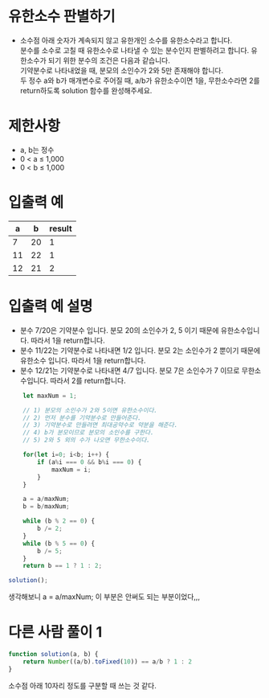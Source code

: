 # 유한소수 판별하기
- 소수점 아래 숫자가 계속되지 않고 유한개인 소수를 유한소수라고 합니다.  
분수를 소수로 고칠 때 유한소수로 나타낼 수 있는 분수인지 판별하려고 합니다. 유한소수가 되기 위한 분수의 조건은 다음과 같습니다.  
기약분수로 나타내었을 때, 분모의 소인수가 2와 5만 존재해야 합니다.  
두 정수 a와 b가 매개변수로 주어질 때, a/b가 유한소수이면 1을, 무한소수라면 2를 return하도록 solution 함수를 완성해주세요.


# 제한사항
- a, b는 정수
- 0 < a ≤ 1,000
- 0 < b ≤ 1,000


# 입출력 예
| a | b | result |
| - | - | ------ |
| 7 | 20 | 1 |
| 11 | 22 | 1 |
| 12 | 21 | 2 |



# 입출력 예 설명
- 분수 7/20은 기약분수 입니다. 분모 20의 소인수가 2, 5 이기 때문에 유한소수입니다. 따라서 1을 return합니다.
- 분수 11/22는 기약분수로 나타내면 1/2 입니다. 분모 2는 소인수가 2 뿐이기 때문에 유한소수 입니다. 따라서 1을 return합니다.
- 분수 12/21는 기약분수로 나타내면 4/7 입니다. 분모 7은 소인수가 7 이므로 무한소수입니다. 따라서 2를 return합니다.



```javascript
    let maxNum = 1;

    // 1) 분모의 소인수가 2와 5이면 유한소수이다.
    // 2) 먼저 분수를 기약분수로 만들어준다.
    // 3) 기약분수로 만들려면 최대공약수로 약분을 해준다.
    // 4) b가 분모이므로 분모의 소인수를 구한다.
    // 5) 2와 5 외의 수가 나오면 무한소수이다.

    for(let i=0; i<b; i++) {
        if (a%i === 0 && b%i === 0) {
            maxNum = i;
        }
    }

    a = a/maxNum;
    b = b/maxNum;

    while (b % 2 == 0) {
        b /= 2;
    }
    while (b % 5 == 0) {
        b /= 5;
    }
    return b == 1 ? 1 : 2;

solution();
```
생각해보니 a = a/maxNum; 이 부분은 안써도 되는 부분이었다,,,

# 다른 사람 풀이 1
```javascript
function solution(a, b) {
    return Number((a/b).toFixed(10)) == a/b ? 1 : 2
}
```
소수점 아래 10자리 정도를 구분할 때 쓰는 것 같다.


